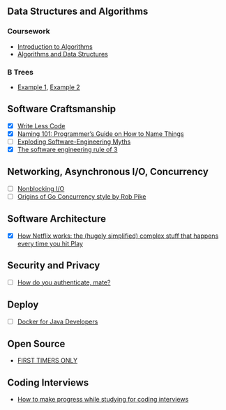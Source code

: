 ## Data Structures and Algorithms

### Coursework 

- [Introduction to Algorithms](https://ocw.mit.edu/courses/electrical-engineering-and-computer-science/6-006-introduction-to-algorithms-fall-2011/index.htm)
- [Algorithms and Data Structures](https://www.youtube.com/watch?v=8mYfZeHtdNc&list=PLxc4gS-_A5VDXUIOPkJkwQKYiT2T1t0I8&ab_channel=AlgorithmsandDataStructures)

### B Trees
- [Example 1](http://knuth.luther.edu/~leekent/CS2Plus/chap10/chap10.html), [Example 2](https://www.nayuki.io/res/btree-set/btreeset.py)

## Software Craftsmanship
- [x] [Write Less Code](https://tinyurl.com/7pwa5on)
- [x] [Naming 101: Programmer’s Guide on How to Name Things](https://tinyurl.com/ycwtk226)
- [ ] [Exploding Software-Engineering Myths](https://tinyurl.com/y7xwuvr8)
- [x] [The software engineering rule of 3](https://erikbern.com/2017/08/29/the-software-engineering-rule-of-3.html)

## Networking, Asynchronous I/O, Concurrency
- [ ] [Nonblocking I/O](https://tinyurl.com/ybpc3jwy)
- [ ] [Origins of Go Concurrency style by Rob Pike](https://tinyurl.com/y9xjfvhc)

## Software Architecture
- [x] [How Netflix works: the (hugely simplified) complex stuff that happens every time you hit Play](https://tinyurl.com/ycdezqqq)

## Security and Privacy
- [ ] [How do you authenticate, mate?](https://tinyurl.com/ycaagwcb)

## Deploy
- [ ] [Docker for Java Developers](https://github.com/docker/labs/tree/master/developer-tools/java/) 

## Open Source

- [FIRST TIMERS ONLY](http://www.firsttimersonly.com/)

## Coding Interviews

- [How to make progress while studying for coding interviews](https://medium.freecodecamp.org/how-to-make-progress-while-studying-for-coding-interviews-894c320bfa74)
